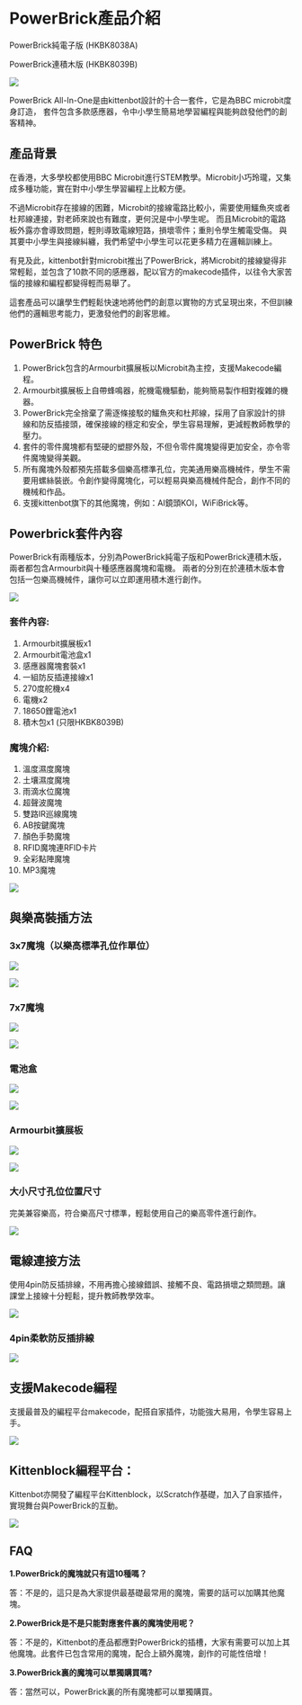 # PowerBrick產品介紹

PowerBrick純電子版 (HKBK8038A)

PowerBrick連積木版 (HKBK8039B)

![](./modules/images/01_01.png)

PowerBrick All-In-One是由kittenbot設計的十合一套件，它是為BBC microbit度身訂造，
套件包含多款感應器，令中小學生簡易地學習編程與能夠啟發他們的創客精神。

## 產品背景

在香港，大多學校都使用BBC Microbit進行STEM教學。Microbit小巧玲瓏，又集成多種功能，實在對中小學生學習編程上比較方便。

不過Microbit存在接線的困難，Microbit的接線電路比較小，需要使用鱷魚夾或者杜邦線連接，對老師來說也有難度，更何況是中小學生呢。
而且Microbit的電路板外露亦會導致問題，輕則導致電線短路，損壞零件；重則令學生觸電受傷。
與其要中小學生與接線糾纏，我們希望中小學生可以花更多精力在邏輯訓練上。

有見及此，kittenbot針對microbit推出了PowerBrick，將Microbit的接線變得非常輕鬆，並包含了10款不同的感應器，配以官方的makecode插件，以往令大家苦惱的接線和編程都變得輕而易舉了。

這套產品可以讓學生們輕鬆快速地將他們的創意以實物的方式呈現出來，不但訓練他們的邏輯思考能力，更激發他們的創客思維。

## PowerBrick 特色

1. PowerBrick包含的Armourbit擴展板以Microbit為主控，支援Makecode編程。
2. Armourbit擴展板上自帶蜂鳴器，舵機電機驅動，能夠簡易製作相對複雜的機器。
3. PowerBrick完全捨棄了需逐條接駁的鱷魚夾和杜邦線，採用了自家設計的排線和防反插接頭，確保接線的穩定和安全，學生容易理解，更減輕教師教學的壓力。
4. 套件的零件魔塊都有堅硬的塑膠外殼，不但令零件魔塊變得更加安全，亦令零件魔塊變得美觀。
5. 所有魔塊外殼都預先搭載多個樂高標準孔位，完美通用樂高機械件，學生不需要用螺絲裝嵌。令創作變得魔塊化，可以輕易與樂高機械件配合，創作不同的機械和作品。
6. 支援kittenbot旗下的其他魔塊，例如：AI鏡頭KOI，WiFiBrick等。

## Powerbrick套件內容

PowerBrick有兩種版本，分別為PowerBrick純電子版和PowerBrick連積木版，兩者都包含Armourbit與十種感應器魔塊和電機。
兩者的分別在於連積木版本會包括一包樂高機械件，讓你可以立即運用積木進行創作。

![](./modules/images/01_04.png)

### 套件內容:
1. Armourbit擴展板x1
1. Armourbit電池盒x1
1. 感應器魔塊套裝x1
1. 一組防反插連接線x1
1. 270度舵機x4
1. 電機x2
1. 18650鋰電池x1
2. 積木包x1 (只限HKBK8039B)

### 魔塊介紹:

1. 溫度濕度魔塊
1. 土壤濕度魔塊
1. 雨滴水位魔塊
1. 超聲波魔塊
1. 雙路IR巡線魔塊
1. AB按鍵魔塊
1. 顏色手勢魔塊
1. RFID魔塊連RFID卡片
1. 全彩點陣魔塊
2. MP3魔塊

![](./modules/images/01_17.png)

## 與樂高裝插方法

### 3x7魔塊（以樂高標準孔位作單位）

![](./modules/images/01_06.png)

![](./modules/images/01_05.png)

### 7x7魔塊

![](./modules/images/01_08.png)

![](./modules/images/01_07.png)

### 電池盒

![](./modules/images/01_10.png)

![](./modules/images/01_09.png)

### Armourbit擴展板

![](./modules/images/01_11.png)

![](./modules/images/01_12.png)

### 大小尺寸孔位位置尺寸

完美兼容樂高，符合樂高尺寸標準，輕鬆使用自己的樂高零件進行創作。

![](./modules/images/01_13.png)

## 電線連接方法

使用4pin防反插排線，不用再擔心接線錯誤、接觸不良、電路損壞之類問題。讓課堂上接線十分輕鬆，提升教師教學效率。

![](./modules/images/01_15.jpg)

### 4pin柔軟防反插排線

![](./modules/images/01_14.png)

## 支援Makecode編程

支援最普及的編程平台makecode，配搭自家插件，功能強大易用，令學生容易上手。

![](./modules/images/pw04.gif)

## Kittenblock編程平台：

Kittenbot亦開發了編程平台Kittenblock，以Scratch作基礎，加入了自家插件，實現舞台與PowerBrick的互動。

![](./modules/images/kb.png)

## FAQ

**1.PowerBrick的魔塊就只有這10種嗎？**

答：不是的，這只是為大家提供最基礎最常用的魔塊，需要的話可以加購其他魔塊。

**2.PowerBrick是不是只能對應套件裏的魔塊使用呢？**

答：不是的，Kittenbot的產品都應對PowerBrick的插槽，大家有需要可以加上其他魔塊。此套件已包含常用的魔塊，配合上額外魔塊，創作的可能性倍增！

**3.PowerBrick裏的魔塊可以單獨購買嗎?**

答：當然可以，PowerBrick裏的所有魔塊都可以單獨購買。
